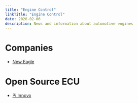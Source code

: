 ```yaml
---
title: "Engine Control"
linkTitle: "Engine Control"
date: 2020-02-06
description: News and information about automotive engines
---
```


# Companies

* [New Eagle](https://neweagle.net/)

# Open Source ECU
* [Pi Innovo](https://www.pi-innovo.com/)
